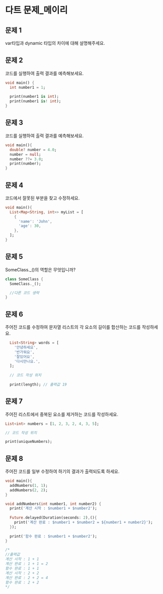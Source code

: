 # 다트 문제_메이리

## 문제 1
var타입과 dynamic 타입의 차이에 대해 설명해주세요.

## 문제 2
코드를 실행하여 출력 결과를 예측해보세요.

```dart
void main() {
  int number1 = 1;
  
  print(number1 is int);
  print(number1 is! int);
}
```

## 문제 3
코드를 실행하여 출력 결과를 예측해보세요.

```dart
void main(){
  double? number = 4.0;
  number = null;
  number ??= 3.0;
  print(number);
}
```

## 문제 4
코드에서 잘못된 부분을 찾고 수정하세요.

```dart
void main(){
  List<Map<String, int>> myList = [
    {
      'name': 'John',
      'age': 30,
    },
  ];
}
```

## 문제 5
SomeClass._()의 역할은 무엇입니까?

```dart
class SomeClass {
  SomeClass._();

  //다른 코드 생략
}
```

## 문제 6
주어진 코드를 수정하여 문자열 리스트의 각 요소의 길이를 합산하는 코드를 작성하세요.

```dart
  List<String> words = [
    '안녕하세요',
    '반가워요',
    '잘있어요',
    '다시만나요.',
  ];
  
  // 코드 작성 위치
  
  print(length); // 출력값 19
```

## 문제 7
주어진 리스트에서 중복된 요소를 제거하는 코드를 작성하세요.

```dart
List<int> numbers = [1, 2, 3, 2, 4, 3, 5];

// 코드 작성 위치

print(uniqueNumbers);
```

## 문제 8
주어진 코드를 일부 수정하여 하기의 결과가 출력되도록 하세요.

```dart
void main(){
  addNumbers(1, 1);
  addNumbers(2, 2);
}

void addNumbers(int number1, int number2) {
  print('계산 시작 : $number1 + $number2');
  
  Future.delayed(Duration(seconds: 2),(){
    print('계산 완료 : $number1 + $number2 = ${number1 + number2}');
  });
  
  print('함수 완료 : $number1 + $number2');
}

/*
//출력값
계산 시작 : 1 + 1
계산 완료 : 1 + 1 = 2
함수 완료 : 1 + 1
계산 시작 : 2 + 2
계산 완료 : 2 + 2 = 4
함수 완료 : 2 + 2
*/
```
